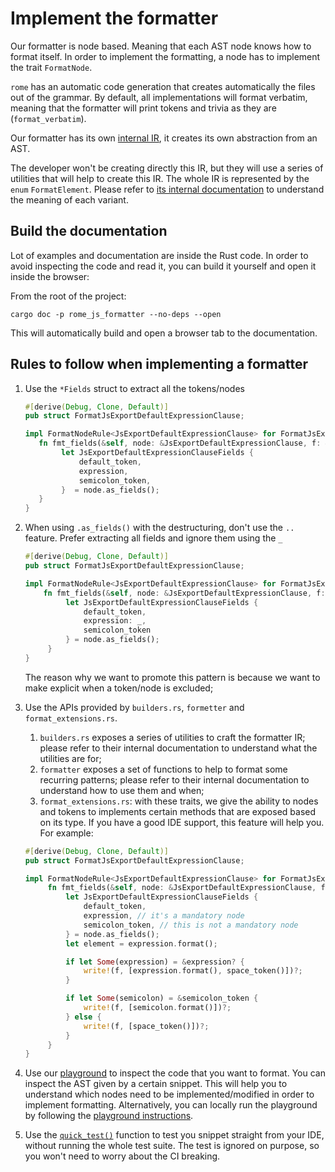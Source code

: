 # Implement the formatter

Our formatter is node based. Meaning that each AST node knows how to format itself. In order to implement
the formatting, a node has to implement the trait `FormatNode`.

`rome` has an automatic code generation that creates automatically the files out of the grammar.
By default, all implementations will format verbatim,
meaning that the formatter will print tokens and trivia as they are (`format_verbatim`).

Our formatter has its own [internal IR](https://en.wikipedia.org/wiki/Intermediate_representation), it creates its own abstraction from an AST.

The developer won't be creating directly this IR, but they will use a series of utilities that will help
to create this IR. The whole IR is represented by the `enum` `FormatElement`. Please refer to [its internal
documentation](#build-the-documentation) to understand the meaning of each variant.


## Build the documentation

Lot of examples and documentation are inside the Rust code. In order to avoid inspecting the code and
read it, you can build it yourself and open it inside the browser:

From the root of the project:

```shell
cargo doc -p rome_js_formatter --no-deps --open
```

This will automatically build and open a browser tab to the documentation.

## Rules to follow when implementing a formatter

1. Use the `*Fields` struct to extract all the tokens/nodes
	```rust
	#[derive(Debug, Clone, Default)]
	pub struct FormatJsExportDefaultExpressionClause;

	impl FormatNodeRule<JsExportDefaultExpressionClause> for FormatJsExportDefaultExpressionClauses {
       fn fmt_fields(&self, node: &JsExportDefaultExpressionClause, f: &mut JsFormatter) -> FormatResult<()> {
            let JsExportDefaultExpressionClauseFields {
                default_token,
                expression,
                semicolon_token,
            }  = node.as_fields();
       }
   }
	```
2. When using `.as_fields()` with the destructuring, don't use the `..` feature. Prefer extracting all fields and ignore them
   using the `_`
   ```rust
   #[derive(Debug, Clone, Default)]
   pub struct FormatJsExportDefaultExpressionClause;

   impl FormatNodeRule<JsExportDefaultExpressionClause> for FormatJsExportDefaultExpressionClauses {
       fn fmt_fields(&self, node: &JsExportDefaultExpressionClause, f: &mut JsFormatter) -> FormatResult<()> {
            let JsExportDefaultExpressionClauseFields {
                default_token,
                expression: _,
                semicolon_token
            } = node.as_fields();
        }
   }
   ```
   The reason why we want to promote this pattern is because we want to make explicit when a token/node is excluded;
3. Use the APIs provided by `builders.rs`, `formetter` and `format_extensions.rs`.
   1. `builders.rs` exposes a series of utilities to craft the formatter IR; please refer to their internal
   documentation to understand what the utilities are for;
   2. `formatter` exposes a set of functions to help to format some recurring patterns; please refer to their internal
   documentation to understand how to use them and when;
   3. `format_extensions.rs`: with these traits, we give the ability to nodes and tokens to implements certain methods
   that are exposed based on its type. If you have a good IDE support, this feature will help you. For example:
   ```rust
   #[derive(Debug, Clone, Default)]
   pub struct FormatJsExportDefaultExpressionClause;

   impl FormatNodeRule<JsExportDefaultExpressionClause> for FormatJsExportDefaultExpressionClauses{
        fn fmt_fields(&self, node: &JsExportDefaultExpressionClause, f: &mut JsFormatter) -> FormatResult<()> {
            let JsExportDefaultExpressionClauseFields {
                default_token,
                expression, // it's a mandatory node
                semicolon_token, // this is not a mandatory node
            } = node.as_fields();
            let element = expression.format();

            if let Some(expression) = &expression? {
                write!(f, [expression.format(), space_token()])?;
            }

            if let Some(semicolon) = &semicolon_token {
                write!(f, [semicolon.format()])?;
            } else {
                write!(f, [space_token()])?;
            }
        }
   }
   ```

4. Use our [playground](https://play.rome.tools) to inspect the code that you want to format. You can inspect
the AST given by a certain snippet. This will help you to understand which nodes need to be implemented/modified
in order to implement formatting. Alternatively, you can locally run the playground by following
the [playground instructions](/website/playground/README.md).
5. Use the [`quick_test()`](https://github.com/rome/tools/blob/main/crates/rome_js_formatter/src/lib.rs#L597-L616)
function to test you snippet straight from your IDE, without running the whole test suite. The test
is ignored on purpose, so you won't need to worry about the CI breaking.
